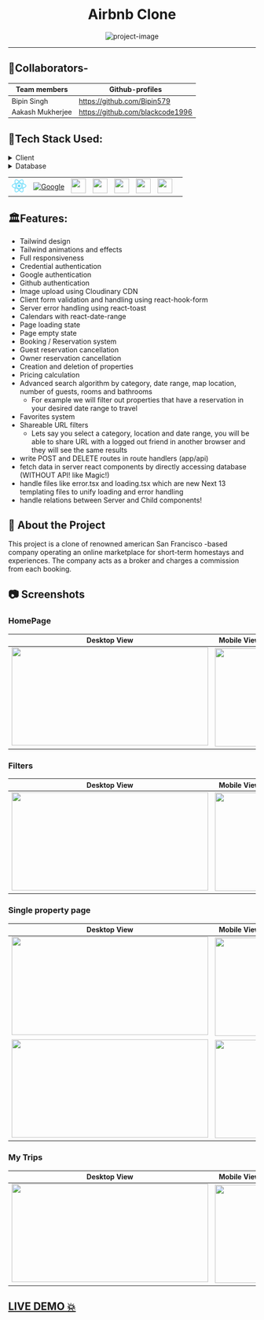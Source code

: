 <h1 align="center" id="title">Airbnb Clone</h1>

<p align="center"><img src="https://user-images.githubusercontent.com/99184393/185779974-a31a9f47-f8d3-42ea-b7f8-4a2971774615.png" alt="project-image" width="300" height="150/"></p>
<hr/>


## :handshake:Collaborators-

| Team members | Github-profiles |
| ------ | ------ |
| Bipin Singh | <https://github.com/Bipin579> |
| Aakash Mukherjee  | <https://github.com/blackcode1996> | 

## :space_invader:Tech Stack Used:

<details>
  <summary>Client</summary>
  <ul>
    <li><a href="https://#/">Typescript</a></li>
    <li><a href="https://nextjs.org/">Next.js</a></li>
    <li><a href="https://reactjs.org/">React.js</a></li>
    <li><a href="https://tailwindcss.com/">TailwindCSS</a></li>
    <li><a href="https://www.prisma.io">Prisma</a></li>
  </ul>
</details>

<details>
<summary>Database</summary>
  <ul>
  <li><a href="https://firebase.google.com">Mongodb</a></li>
  <li><a href="https://cloudinary.com/">Cloudinary</a></li>
  </ul>
</details>

<table>
    <tr>
        <td>
<a href="#"><img src="https://raw.githubusercontent.com/devicons/devicon/master/icons/react/react-original.svg" alt="" width="30" height="30" /></a>
        </td>
                <td>
<a href="#"><img src="https://user-images.githubusercontent.com/99184393/183096870-fdf58e59-d78c-44f4-bd1c-f9033c16d907.png" alt="Google" width="30" height="30" /></a>
        </td>
                        <td>
<a href="#"><img src="https://user-images.githubusercontent.com/99184393/179383376-874f547c-4e6f-4826-850e-706b009e7e2b.png" alt="" width="30" height="30" /></a>
        </td>
                              <td>
<a href="#"><img src="https://user-images.githubusercontent.com/99184393/181918664-569af962-756c-438c-b350-294f042e6f61.png" alt="" width="30" height="30" /></a>
        </td>
                        <td>
<a href="#"><img src="https://user-images.githubusercontent.com/99184393/180462270-ea4a249c-627c-4479-9431-5c3fd25454c4.png" alt="" width="30" height="30" /></a>
        </td>
                                      <td>
<a href="#"><img src="https://user-images.githubusercontent.com/99184393/229775276-a7cb148b-7fbd-4334-a07f-f2223bc49f62.png" alt="" width="30"height="30"/></a>
        </td>
      <td>
<a href="#"><img src="https://user-images.githubusercontent.com/99184393/204170976-0e5c6e2a-2b41-483d-adbd-d5d1e40b8d15.png" alt="" width="30"height="30"/></a>
        </td>
        <td>
<a href="#"><img src="https://user-images.githubusercontent.com/99184393/214867309-7b59fa0e-c872-484e-bc8f-462896c54d2a.png" alt="" height="30"/></a>
        </td>
    </tr>
</table>

## 🏛️Features:

- Tailwind design
- Tailwind animations and effects
- Full responsiveness
- Credential authentication
- Google authentication
- Github authentication
- Image upload using Cloudinary CDN
- Client form validation and handling using react-hook-form
- Server error handling using react-toast
- Calendars with react-date-range
- Page loading state
- Page empty state
- Booking / Reservation system
- Guest reservation cancellation
- Owner reservation cancellation
- Creation and deletion of properties
- Pricing calculation
- Advanced search algorithm by category, date range, map location, number of guests, rooms and bathrooms
    - For example we will filter out properties that have a reservation in your desired date range to travel
- Favorites system
- Shareable URL filters
    - Lets say you select a category, location and date range, you will be able to share URL with a logged out friend in another browser and they will see the same results
- write POST and DELETE routes in route handlers (app/api)
- fetch data in server react components by directly accessing database (WITHOUT API! like Magic!)
- handle files like error.tsx and loading.tsx which are new Next 13 templating files to unify loading and error handling
- handle relations between Server and Child components!

## :star2: About the Project

This project is a clone of renowned american San Francisco -based company operating an online marketplace for short-term homestays and experiences. The company acts as a broker and charges a commission from each booking.

## :camera: Screenshots

### HomePage
| Desktop View | Mobile View |
| ------ | ------ |
| <img width="400" height="200" src="https://user-images.githubusercontent.com/110044436/233092331-c37f7c33-ffce-41bf-ba01-e3a4b7bcb386.png"  /> | <img align="center"  width="100" height="200" src="https://user-images.githubusercontent.com/110044436/233092093-aef76163-483c-482b-b8c1-9669447b19a4.png"> |

### Filters
| Desktop View | Mobile View |
| ------ | ------ |
| <img width="400" height="200" src="https://user-images.githubusercontent.com/110044436/233095186-6b9cbea9-50af-4b40-884c-9ff3ad4e6493.png"  /> | <img align="center"  width="100" height="200" src="https://user-images.githubusercontent.com/110044436/233095015-3632943c-15d5-4cd2-99bd-afcd3860fca4.png"> |

### Single property page
| Desktop View | Mobile View |
| ------ | ------ |
| <img width="400" height="200" src="https://user-images.githubusercontent.com/110044436/233096699-6a1f3a16-ddd8-46c3-88dc-85818fc540b5.png"  /> | <img align="center"  width="100" height="200" src="https://user-images.githubusercontent.com/110044436/233096512-b779984f-840b-45f4-bdb0-119e1aabf98f.png"> |
| <img width="400" height="200" src="https://user-images.githubusercontent.com/110044436/233097233-4f915041-cd1e-4641-80a0-66b1c6fcc45d.png"  /> | <img align="center"  width="100" height="200" src="https://user-images.githubusercontent.com/110044436/233097074-407d11a5-8d5e-495f-8382-00b45367ea9d.png"> |

### My Trips
| Desktop View | Mobile View |
| ------ | ------ |
| <img width="400" height="200" src="https://user-images.githubusercontent.com/110044436/233098119-d963164b-82e9-4207-861d-0238476b64f0.png"  /> | <img align="center"  width="100" height="200" src="https://user-images.githubusercontent.com/110044436/233097964-5a25a6d3-6396-4abe-a875-a91823de77ce.png"> |



## <a href="https://airbnd-clone-ba.vercel.app/" target="_blank">LIVE DEMO 💥</a>

